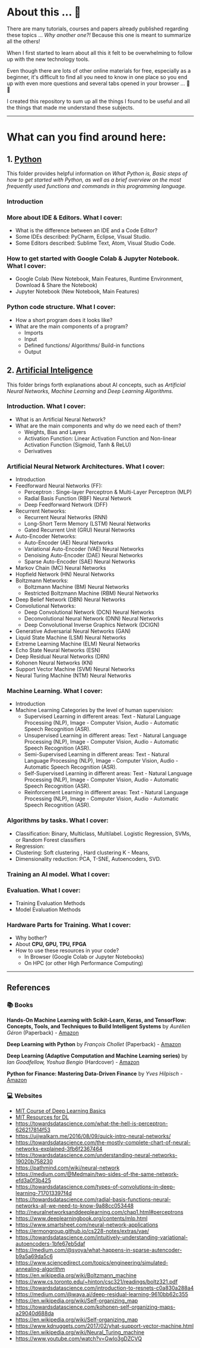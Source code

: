 # About this ... :dizzy: 

There are many tutorials, courses and papers already published regarding these topics ... _Why another one?!_ Because this one is meant to summarize all the others! 

When I first started to learn about all this it felt to be overwhelming to follow up with the new technology tools. 

Even though there are lots of other online materials for free, especially as a beginner, it's difficult to find all you need to know in one place so you end up with even more questions and several tabs opened in your browser ... :bookmark_tabs: :hear_no_evil:

I created this repository to sum up all the things I found to be useful and all the things that made me understand these subjects. 

------------------------
# What can you find around here:

## 1. [Python](https://github.com/laviniaflorentina/Tutorials/tree/master/Python)
This folder provides helpful information on _What Python is, Basic steps of how to get started with Python, as well as a brief overview on the most frequently used functions and commands in this programming language._

### Introduction

### More about IDE & Editors. What I cover:

 - What is the difference between an IDE and a Code Editor?
 - Some IDEs described: PyCharm, Eclipse, Visual Studio.
 - Some Editors described: Sublime Text, Atom, Visual Studio Code.
 
### How to get started with Google Colab & Jupyter Notebook. What I cover:

- Google Colab (New Notebook, Main Features, Runtime Environment, Download & Share the Notebook)
- Jupyter Notebook (New Notebook, Main Features)

### Python code structure. What I cover:
 
 - How a short program does it looks like?
 - What are the main components of a program?
   - Imports
   - Input
   - Defined functions/ Algorithms/ Build-in functions
   - Output

## 2. [Artificial Inteligence](https://github.com/laviniaflorentina/Tutorials/tree/master/ArtificialNeuralNets)
This folder brings forth explanations about AI concepts, such as _Artificial Neural Networks, Machine Learning_ and _Deep Learning Algorithms._

### Introduction. What I cover:

 - What is an Artificial Neural Network?
 - What are the main components and why do we need each of them?
   - Weights, Bias and Layers
   - Activation Function: Linear Activation Function and Non-linear Activation Function (Sigmoid, Tanh & ReLU)
   - Derivatives
 
### Artificial Neural Network Architectures. What I cover:
- Introduction
- Feedforward Neural Networks (FF):
  - Perceptron : Singe-layer Perceptron & Multi-Layer Perceptron (MLP)
  - Radial Basis Function (RBF) Neural Network 
  - Deep Feedforward Network (DFF)
- Recurrent Networks:
  - Recurrent Neural Networks (RNN)
  - Long-Short Term Memory (LSTM) Neural Networks
  - Gated Recurrent Unit (GRU) Neural Networks
- Auto-Encoder Networks:
  - Auto-Encoder (AE) Neural Networks
  - Variational Auto-Encoder (VAE) Neural Networks
  - Denoising Auto-Encoder (DAE) Neural Networks
  - Sparse Auto-Encoder (SAE) Neural Networks
- Markov Chain (MC) Neural Networks
- Hopfield Network (HN) Neural Networks
- Boltzmann Networks:
  - Boltzmann Machine (BM) Neural Networks
  - Restricted Boltzmann Machine (RBM) Neural Networks
- Deep Belief Network (DBN) Neural Networks
- Convolutional Networks:
  - Deep Convolutional Network (DCN) Neural Networks
  - Deconvolutional Neural Network (DNN) Neural Networks
  - Deep Convolutional Inverse Graphics Network (DCIGN)
- Generative Adversarial Neural Networks (GAN)
- Liquid State Machine (LSM) Neural Networks
- Extreme Learning Machine (ELM) Neural Networks
- Echo State Neural Networks (ESN)
- Deep Residual Neural Networks (DRN)
- Kohonen Neural Networks (KN)
- Support Vector Machine (SVM) Neural Networks
- Neural Turing Machine (NTM) Neural Networks

### Machine Learning. What I cover:
 
 - Introduction
 - Machine Learning Categories by the level of human supervision:
   - Supervised Learning in different areas: Text - Natural Language Processing (NLP), Image - Computer Vision, Audio - Automatic Speech Recognition (ASR).
   - Unsupervised Learning in different areas: Text - Natural Language Processing (NLP), Image - Computer Vision, Audio - Automatic Speech Recognition (ASR).
   - Semi-Supervised Learning in different areas: Text - Natural Language Processing (NLP), Image - Computer Vision, Audio - Automatic Speech Recognition (ASR).
   - Self-Supervised Learning in different areas: Text - Natural Language Processing (NLP), Image - Computer Vision, Audio - Automatic Speech Recognition (ASR).
   - Reinforcement Learning in different areas: Text - Natural Language Processing (NLP), Image - Computer Vision, Audio - Automatic Speech Recognition (ASR).
 
 ### Algorithms by tasks. What I cover:
 
 - Classification: Binary, Multiclass, Multilabel. Logistic Regression, SVMs, or Random Forest classifiers
 - Regression: 
 - Clustering: Soft clustering , Hard clustering K - Means,
 - Dimensionality reduction: PCA, T-SNE, Autoencoders, SVD.
 
 ### Training an AI model. What I cover:
 
 ### Evaluation. What I cover:
 
 - Training Evaluation Methods
 - Model Evaluation Methods
 
 ### Hardware Parts for Training. What I cover:
 
 - Why bother?
 - About **CPU, GPU, TPU, FPGA**
 - How to use these resources in your code?
   - In Browser (Google Colab or Jupyter Notebooks)
   - On HPC (or other High Performance Computing) 
   
------------------------
## References

### :books: Books 

**Hands-On Machine Learning with Scikit-Learn, Keras, and TensorFlow: Concepts, Tools, and Techniques to Build Intelligent Systems**
by _Aurélien Géron_ (Paperback) - [Amazon](https://www.amazon.com/dp/1492032646/?coliid=I3QG0PFEA11EHO&colid=1L29V77AFGB8C&psc=1&ref_=lv_ov_lig_dp_it)

**Deep Learning with Python**
by _François Chollet_ (Paperback) - [Amazon](https://www.amazon.com/dp/1617294438/?coliid=I3B4M77VM56O4G&colid=1L29V77AFGB8C&psc=1&ref_=lv_ov_lig_dp_it)

**Deep Learning (Adaptive Computation and Machine Learning series)**
by _Ian Goodfellow, Yoshua Bengio_ (Hardcover) - [Amazon](https://www.amazon.com/dp/0262035618/?coliid=I35K1ULYOPDRHJ&colid=1L29V77AFGB8C&psc=1&ref_=lv_ov_lig_dp_it)

**Python for Finance: Mastering Data-Driven Finance**
by _Yves Hilpisch_ - [Amazon](https://www.amazon.com/Python-Finance-Mastering-Data-Driven/dp/1492024333/ref=sr_1_3?crid=26MBMZZKPWT6U&dchild=1&keywords=python+for+finance&qid=1594700199&s=books&sprefix=python+for+fina%2Cstripbooks%2C657&sr=1-3)

### :computer: Websites

  - [MIT Course of Deep Learning Basics](https://www.youtube.com/watch?list=PLrAXtmErZgOeiKm4sgNOknGvNjby9efdf&v=O5xeyoRL95U)
  - [MIT Resources for DL](https://deeplearning.mit.edu)
  - https://towardsdatascience.com/what-the-hell-is-perceptron-626217814f53
  - https://ujjwalkarn.me/2016/08/09/quick-intro-neural-networks/
  - https://towardsdatascience.com/the-mostly-complete-chart-of-neural-networks-explained-3fb6f2367464
  - https://towardsdatascience.com/understanding-neural-networks-19020b758230
  - https://pathmind.com/wiki/neural-network
  - https://medium.com/@Medmain/two-sides-of-the-same-network-efd3a0f3b425
  - https://towardsdatascience.com/types-of-convolutions-in-deep-learning-717013397f4d
  - https://towardsdatascience.com/radial-basis-functions-neural-networks-all-we-need-to-know-9a88cc053448
  - http://neuralnetworksanddeeplearning.com/chap1.html#perceptrons
  - https://www.deeplearningbook.org/contents/mlp.html
  - https://www.smartsheet.com/neural-network-applications
  - https://ermongroup.github.io/cs228-notes/extras/vae/
  - https://towardsdatascience.com/intuitively-understanding-variational-autoencoders-1bfe67eb5daf
  - https://medium.com/@syoya/what-happens-in-sparse-autencoder-b9a5a69da5c6
  - https://www.sciencedirect.com/topics/engineering/simulated-annealing-algorithm
  - https://en.wikipedia.org/wiki/Boltzmann_machine
  - https://www.cs.toronto.edu/~hinton/csc321/readings/boltz321.pdf
  - https://towardsdatascience.com/introduction-to-resnets-c0a830a288a4
  - https://medium.com/@waya.ai/deep-residual-learning-9610bb62c355
  - https://en.wikipedia.org/wiki/Self-organizing_map
  - https://towardsdatascience.com/kohonen-self-organizing-maps-a29040d688da
  - https://en.wikipedia.org/wiki/Self-organizing_map
  - https://www.kdnuggets.com/2017/02/yhat-support-vector-machine.html
  - https://en.wikipedia.org/wiki/Neural_Turing_machine
  - https://www.youtube.com/watch?v=GwIo3gDZCVQ
